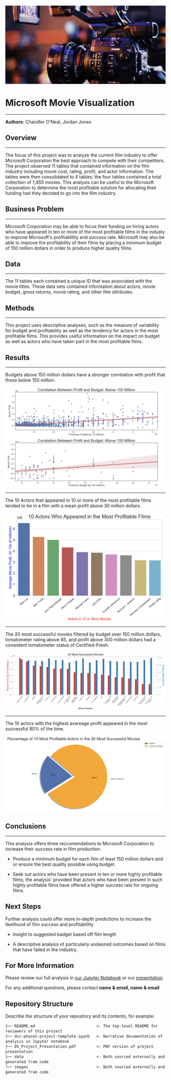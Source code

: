 ![camera_cover](images/camera_cover.png)


# Microsoft Movie Visualization 
---
**Authors**: Chandler O'Neal, Jordan Jones

## Overview
---
The focus of this project was to analyze the current film industry to offer Microsoft Corporation the best approach to compete with their competitors. The project observed 11 tables that contained information on the film industry including movie cost, rating, profit, and actor information. The tables were then consolidated to 4 tables; the four tables contained a total collection of 1,455 movies. This analysis can be useful to the Microsoft Corporation to determine the most profitable solution for allocating their funding had they decided to go into the film industry. 


## Business Problem
---
Microsoft Corporation may be able to focus their funding on hiring actors who have appeared in ten or more of the most profitable films in the industy to improve Microsoft's profitablility and success rate. Microsoft may also be able to improve the profitability of their films by placing a minimum budget of 150 million dollars in order to produce higher quality films. 


## Data
---
The 11 tables each contained a unique ID that was associated with the movie titles. These data sets contained information about actors, movie budget, gross returns, movie rating, and other film attributes.


## Methods
---
This project uses descriptive analyses, such as the measure of variability for budget and profitability as well as the tendency for actors in the most profitable films. This provides useful information on the impact on budget as well as actors who have taken part in the most profitable films. 


## Results
---
Budgets above 150 million dollars have a stronger correlation with profit that those below 150 million. 

![regression plot](images/regression.png)

---
The 10 Actors that appeared in 10 or more of the most profitable films tended to be in a film with a mean profit above 30 million dollars.

![actor bar plot](images/bar_plot.png)

---

The 20 most successful movies filtered by budget over 150 million dollars, tomatometer rating above 85, and profit above 300 million dollars had a consistent tomatometer status of Certified-Fresh.

![top 20 bar plot](images/20_bar_plot.png)

---

The 10 actors with the highest avereage profit appeared in the most successful 80% of the time. 

![pie plot](images/pie_plot.png)



## Conclusions
---

This analysis offers three reccomendations to Microsoft Corporation to increase their success rate in film production.

* Produce a minimum budget for each film of least 150 million dollars and or ensure the best quality possible using budget. 

* Seek out actors who have been present in ten or more highly profitable films; the analysis' provided that actors who have been present in such highly profitable films have offered a higher success rate for ongoing films.




## Next Steps

Further analysis could offer more in-depth predictions to increase the likelihood of film success and profitablility

* Insight to suggested badget based off film length 

* A descriptive analysis of particularly undesired outcomes based on films that have failed in the industry.


## For More Information

Please review our full analysis in [our Jupyter Notebook](./dsc-phase1-project-template.ipynb) or our [presentation](./DS_Project_Presentation.pdf).

For any additional questions, please contact **name & email, name & email**

## Repository Structure

Describe the structure of your repository and its contents, for example:

```
├── README.md                           <- The top-level README for reviewers of this project
├── dsc-phase1-project-template.ipynb   <- Narrative documentation of analysis in Jupyter notebook
├── DS_Project_Presentation.pdf         <- PDF version of project presentation
├── data                                <- Both sourced externally and generated from code
└── images                              <- Both sourced externally and generated from code
```
